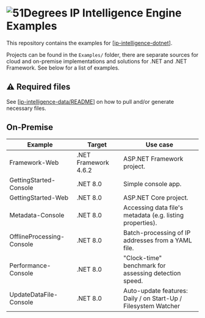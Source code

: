 # ![51Degrees](https://51degrees.com/img/logo.png?utm_source=github&utm_medium=repository&utm_content=readme_main&utm_campaign=dotnet-open-source "Data rewards the curious") IP Intelligence Engine Examples

This repository contains the examples for [[ip-intelligence-dotnet](https://github.com/51Degrees/ip-intelligence-dotnet/)].

Projects can be found in the `Examples/` folder, there are separate sources for cloud and on-premise implementations and solutions for .NET and .NET Framework. See below for a list of examples.

## ⚠️ Required files

See [[ip-intelligence-data/README](./ip-intelligence-data/README)] on how to pull and/or generate necessary files.

## On-Premise

|Example|Target|Use case|
|---|---|---|
|Framework-Web|.NET Framework 4.6.2|ASP.NET Framework project.|
|GettingStarted-Console|.NET 8.0|Simple console app.|
|GettingStarted-Web|.NET 8.0|ASP.NET Core project.|
|Metadata-Console|.NET 8.0|Accessing data file's metadata (e.g. listing properties).|
|OfflineProcessing-Console|.NET 8.0|Batch-processing of IP addresses from a YAML file.|
|Performance-Console|.NET 8.0|"Clock-time" benchmark for assessing detection speed.|
|UpdateDataFile-Console|.NET 8.0|Auto-update features: Daily / on Start-Up / Filesystem Watcher|
